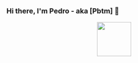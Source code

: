 ### Hi there, I'm Pedro - aka [Pbtm] 👋

<div align="center">
  <a href="https://github.com/Pbtm999">
  <img height="80em" src="https://github-readme-stats.vercel.app/api?username=Pbtm999&show_icons=true&theme=dracula&include_all_commits=true&count_private=true"/>
</div>
